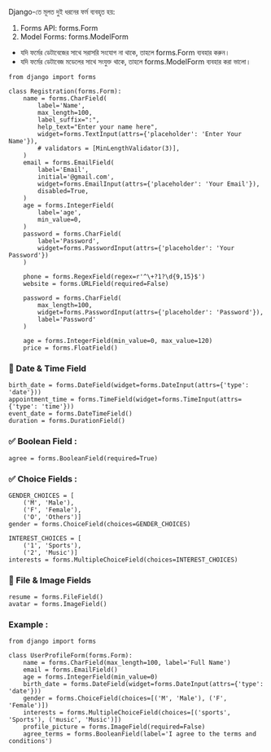 Django-তে মূলত দুই ধরনের ফর্ম ব্যবহৃত হয়:
<ol>
  <li>Forms API: forms.Form </li>
  <li> Model Forms: forms.ModelForm </li>
</ol>
<ul> 
  <li> যদি ফর্মের ডেটাবেজের সাথে সরাসরি সংযোগ না থাকে, তাহলে forms.Form ব্যবহার করুন।</li>
  <li> যদি ফর্মের ডেটাবেজ মডেলের সাথে সংযুক্ত থাকে, তাহলে forms.ModelForm ব্যবহার করা ভালো।</li>
</ul>

```
from django import forms

class Registration(forms.Form):
    name = forms.CharField(
        label='Name',
        max_length=100, 
        label_suffix=":",
        help_text="Enter your name here",
        widget=forms.TextInput(attrs={'placeholder': 'Enter Your Name'}),
        # validators = [MinLengthValidator(3)],
    )
    email = forms.EmailField(
        label='Email', 
        initial='@gmail.com',
        widget=forms.EmailInput(attrs={'placeholder': 'Your Email'}),
        disabled=True,
    )
    age = forms.IntegerField(
        label='age',
        min_value=0,
    )
    password = forms.CharField(
        label='Password', 
        widget=forms.PasswordInput(attrs={'placeholder': 'Your Password'})
    )

    phone = forms.RegexField(regex=r'^\+?1?\d{9,15}$')
    website = forms.URLField(required=False)

    password = forms.CharField(
        max_length=100, 
        widget=forms.PasswordInput(attrs={'placeholder': 'Password'}),
        label='Password'
    )

    age = forms.IntegerField(min_value=0, max_value=120)
    price = forms.FloatField() 
```

<h3> 📅 Date & Time Field</h3>

```
birth_date = forms.DateField(widget=forms.DateInput(attrs={'type': 'date'}))
appointment_time = forms.TimeField(widget=forms.TimeInput(attrs={'type': 'time'}))
event_date = forms.DateTimeField()
duration = forms.DurationField()

```

<h3> ✅ Boolean Field : </h3>

```
agree = forms.BooleanField(required=True)
```

<h3> ✅ Choice Fields :  </h3>

```
GENDER_CHOICES = [
    ('M', 'Male'), 
    ('F', 'Female'),
    ('O', 'Others')]
gender = forms.ChoiceField(choices=GENDER_CHOICES)

INTEREST_CHOICES = [
    ('1', 'Sports'), 
    ('2', 'Music')]
interests = forms.MultipleChoiceField(choices=INTEREST_CHOICES)
```
<h3> 📁 File & Image Fields </h3>

```
resume = forms.FileField()
avatar = forms.ImageField()
```

<h3> Example : </h3>

```
from django import forms

class UserProfileForm(forms.Form):
    name = forms.CharField(max_length=100, label='Full Name')
    email = forms.EmailField()
    age = forms.IntegerField(min_value=0)
    birth_date = forms.DateField(widget=forms.DateInput(attrs={'type': 'date'}))
    gender = forms.ChoiceField(choices=[('M', 'Male'), ('F', 'Female')])
    interests = forms.MultipleChoiceField(choices=[('sports', 'Sports'), ('music', 'Music')])
    profile_picture = forms.ImageField(required=False)
    agree_terms = forms.BooleanField(label='I agree to the terms and conditions')
```
